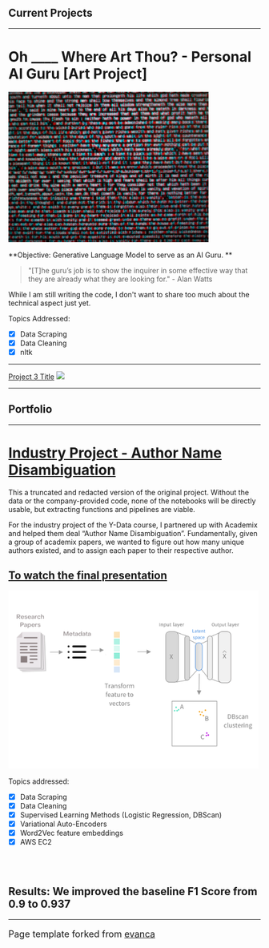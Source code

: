 ## Current Projects

---

# Oh ____ Where Art Thou? - Personal AI Guru [Art Project]
<img src="images/AI_Guru_logo_small.png?raw=true"/>

**Objective: Generative Language Model to serve as an AI Guru. **

> "[T]he guru’s job is to show the inquirer in some effective way that they are already what they are looking for." - Alan Watts 

While I am still writing the code, I don't want to share too much about the technical aspect just yet.

Topics Addressed:<br>
- [x] Data Scraping
- [x] Data Cleaning
- [x] nltk

---
[Project 3 Title](http://example.com/)
<img src="images/dummy_thumbnail.jpg?raw=true"/>



---

## Portfolio

---

# [Industry Project - Author Name Disambiguation](https://github.com/ShaulSolomon/academix-ydata-project-truncated)

This a truncated and redacted version of the original project. Without the data or the company-provided code, none of the notebooks will be directly usable, but extracting functions and pipelines are viable.

For the industry project of the Y-Data course, I partnered up with Academix and helped them deal “Author Name Disambiguation”. Fundamentally, given a group of academix papers, we wanted to figure out how many unique authors existed, and to assign each paper to their respective author.

## [To watch the final presentation](https://tinyurl.com/y3lepbkz)

<img src="images/Research Papers.png?raw=true"/>

Topics addressed:
<br>
- [x] Data Scraping
- [x] Data Cleaning
- [x] Supervised Learning Methods (Logistic Regression, DBScan)
- [x] Variational Auto-Encoders
- [x] Word2Vec feature embeddings
- [x] AWS EC2

<br><br>
## Results: **We improved the baseline F1 Score from 0.9 to 0.937**

---
<p style="font-size:18px">Page template forked from <a href="https://github.com/evanca/quick-portfolio">evanca</a></p>
<!-- Remove above link if you don't want to attibute -->
